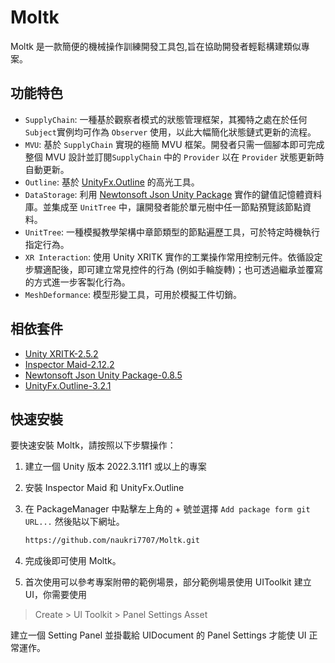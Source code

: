 # Moltk

Moltk 是一款簡便的機械操作訓練開發工具包,旨在協助開發者輕鬆構建類似專案。

## 功能特色

- `SupplyChain`: 一種基於觀察者模式的狀態管理框架，其獨特之處在於任何`Subject`實例均可作為 `Observer` 使用，以此大幅簡化狀態鏈式更新的流程。
- `MVU`: 基於 `SupplyChain` 實現的極簡 MVU 框架。開發者只需一個腳本即可完成整個 MVU 設計並訂閱`SupplyChain` 中的 `Provider` 以在 `Provider` 狀態更新時自動更新。
- `Outline`: 基於 [UnityFx.Outline](https://github.com/Arvtesh/UnityFx.Outline) 的高光工具。
- `DataStorage`: 利用 [Newtonsoft Json Unity Package](https://docs.unity3d.com/Packages/com.unity.nuget.newtonsoft-json@3.0/manual/index.html) 實作的鍵值記憶體資料庫。並集成至 `UnitTree` 中，讓開發者能於單元樹中任一節點預覽該節點資料。
- `UnitTree`: 一種模擬教學架構中章節類型的節點遍歷工具，可於特定時機執行指定行為。
- `XR Interaction`: 使用 Unity XRITK 實作的工業操作常用控制元件。依循設定步驟適配後，即可建立常見控件的行為 (例如手輪旋轉)；也可透過繼承並覆寫的方式進一步客製化行為。
- `MeshDeformance`: 模型形變工具，可用於模擬工件切銷。

## 相依套件

- [Unity XRITK-2.5.2](https://docs.unity3d.com/Packages/com.unity.xr.interaction.toolkit@3.0/manual/index.html)
- [Inspector Maid-2.12.2](https://github.com/naukri7707/InspectorMaid)
- [Newtonsoft Json Unity Package-0.8.5](https://docs.unity3d.com/Packages/com.unity.nuget.newtonsoft-json@3.0/manual/index.html) 
- [UnityFx.Outline-3.2.1](https://github.com/Arvtesh/UnityFx.Outline)

## 快速安裝

要快速安裝 Moltk，請按照以下步驟操作：

1. 建立一個 Unity 版本 2022.3.11f1 或以上的專案
2. 安裝 Inspector Maid 和 UnityFx.Outline
3. 在 PackageManager 中點擊左上角的 + 號並選擇 `Add package form git URL...` 然後貼以下網址。

    ```bash
    https://github.com/naukri7707/Moltk.git
    ```

4. 完成後即可使用 Moltk。
5. 首次使用可以參考專案附帶的範例場景，部分範例場景使用 UIToolkit 建立 UI，你需要使用

> Create > Ul Toolkit > Panel Settings Asset

建立一個 Setting Panel 並掛載給 UIDocument 的 Panel Settings 才能使 UI 正常運作。
